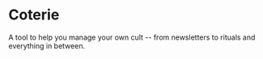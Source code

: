 # Coterie
A tool to help you manage your own cult -- from newsletters to rituals and everything in between.
